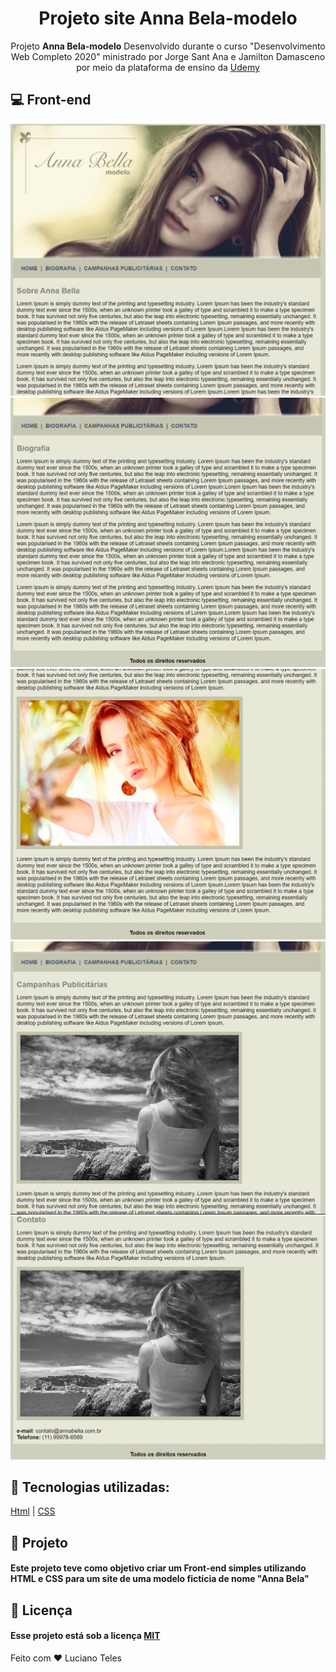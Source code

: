 
<h1 align="center">Projeto site Anna Bela-modelo</h1>
<p align="center">Projeto <strong>Anna Bela-modelo</strong> Desenvolvido durante o curso "Desenvolvimento Web Completo 2020" ministrado por  Jorge Sant Ana e Jamilton Damasceno por meio da plataforma de ensino da <a href ="https://www.udemy.com/">Udemy<a></p>

## 💻 Front-end

<img src="Imagens/Captura1.PNG">
<img src="Imagens/Captura2.PNG">
<img src="Imagens/Captura3.PNG">
<img src="Imagens/Captura4.PNG">
<img src="Imagens/Captura5.PNG">

## 🚀 Tecnologias utilizadas:

  [Html](https://www.w3schools.com/html/default.asp)
| [CSS](https://www.w3schools.com/css/)

## 🔧 Projeto

#### Este projeto teve como objetivo criar um Front-end simples utilizando HTML e CSS para um site de uma modelo fictícia de nome "Anna Bela"

## :memo: Licença

#### Esse projeto está sob a licença [MIT](./LICENSE)


Feito com ❤️ Luciano Teles
